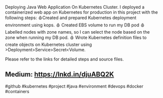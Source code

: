 Deploying Java Web Application On Kubernetes Cluster.
I deployed a containerized web app on Kubernetes for production in this project with the following steps:
🩸Created and prepared Kubernetes deployment environment using kops.
🩸 Created EBS volume to run my DB pod
🩸 Labelled nodes with zone names, so I can select the node based on the zone when running my DB pod.
🩸 Wrote Kubernetes definition files to create objects on Kubernetes cluster using >Deployment>Service>Secret<Volume.

Please refer to the links for detailed steps and source files.
## Medium: https://lnkd.in/djuABQ2K

#github #kubernetes #project #java #environment #devops #docker #containers



